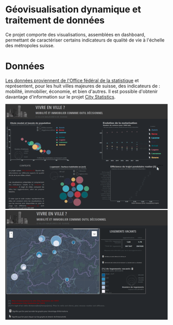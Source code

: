 # Géovisualisation dynamique et traitement de données

Ce projet comporte des visualisations, assemblées en dashboard, permettant de caractériser certains indicateurs de qualité de vie à l'échelle des métropoles suisse.


# Données

[Les données proviennent de l'Office fédéral de la statistique](https://www.bfs.admin.ch/bfs/fr/home/statistiques/themes-transversaux/city-statistics.html) et représentent, pour les huit villes majeures  de suisse, des indicateurs de : mobilité, immobilier, économie, et bien d'autres. Il est possible d'obtenir davantage d'information sur le projet [City Statistics](https://www.bfs.admin.ch/bfs/fr/home/statistiken/querschnittsthemen/city-statistics/indikatoren-lebensqualitaet.html).

![Partie 1 du dashboard](https://github.com/Mathiaslauber/geovis_qualite_vie_suisse/blob/main/images/1.PNG "Partie 1 du dashboard")
![partie 2 du dashboard](https://github.com/Mathiaslauber/geovis_qualite_vie_suisse/blob/main/images/2.PNG "Partie 2 du dashboard")
